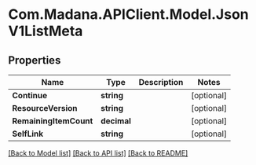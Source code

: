 
# Com.Madana.APIClient.Model.JsonV1ListMeta

## Properties

Name | Type | Description | Notes
------------ | ------------- | ------------- | -------------
**Continue** | **string** |  | [optional] 
**ResourceVersion** | **string** |  | [optional] 
**RemainingItemCount** | **decimal** |  | [optional] 
**SelfLink** | **string** |  | [optional] 

[[Back to Model list]](../README.md#documentation-for-models)
[[Back to API list]](../README.md#documentation-for-api-endpoints)
[[Back to README]](../README.md)

